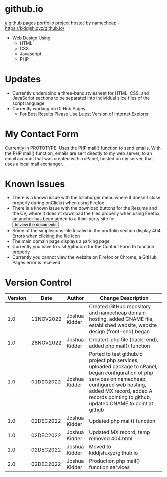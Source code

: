 # github.io
a github pages portfolio project hosted by namecheap - https://kiddjsh.xyz/github.io/ 

- Web Design Using
    - HTML
    - CSS
    - Javascript
    - PHP
# Updates
- Currently undergoing a three-band stylesheet for HTML, CSS, and JavaScript sections to be separated
into individual slice files of the script language
- Currently working on GitHub Pages
    - For Best Results Please Use Latest Version of Internet Explorer

# My Contact Form
Currently in PROTOTYPE. Uses the PHP mail() function to send emails. With the PHP mail() function, emails are sent directly to my web server, to an email account that was created within cPanel, hosted on my server, that uses a local mail exchanger.

# Known Issues
 - There is a known issue with the hamburger menu where it doesn't close properly during onClick() when using Firefox
 - There is a known issue with the download buttons for the Resume and the CV, where it doesn't download the files properly when using Firefox, an anchor has been added to a third-party site for <button> to view the documents
 - Some of the simpleicons-file located in the portfolio section display 404 Errors when clicking the file icon
 - The main domain page displays a parking page
 - Currently you have to visit /github.io for the Contact Form to function properly
 - Currently you cannot view the website on Firefox or Chrome, a GitHub Pages error is received

# Version Control

Version      | Date          | Author        | Change Description |
------------ | ------------- | ------------- | ------------------ |
1.0          | 11NOV2022  | Joshua Kidder | Created GitHub repository and namecheap domain hosting, added CNAME file, established website, website design (front-end) began
1.0          | 28NOV2022  | Joshua Kidder | Created .php file (back-end), added php mail() function
1.0          | 01DEC2022  | Joshua Kidder | Ported to test github.io project php services, uploaded package to cPanel, began configuration of php services on namecheap, configured web hosting, added MX record, added A records pointing to github, updated CNAME to point at github
1.0          | 02DEC2022  | Joshua Kidder | Updated php mail() function
1.0          | 02DEC2022  | Joshua Kidder | Updated MX record, temp removed 404.html
1.0          | 02DEC2022  | Joshua Kidder | Moved to kiddjsh.xyz/github.io
2.0          | 02DEC2022  | Joshua Kidder | Production php mail() function services